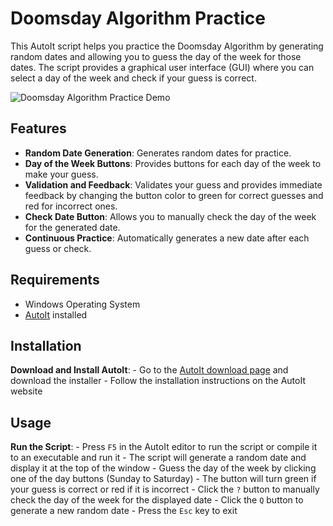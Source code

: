 # Doomsday Algorithm Practice

This AutoIt script helps you practice the Doomsday Algorithm by generating random dates and allowing you to guess the day of the week for those dates. The script provides a graphical user interface (GUI) where you can select a day of the week and check if your guess is correct.

![Doomsday Algorithm Practice Demo](https://github.com/user-attachments/assets/a9f3522b-36ce-4fe5-aace-e24ec5705d77)

## Features

- **Random Date Generation**: Generates random dates for practice.
- **Day of the Week Buttons**: Provides buttons for each day of the week to make your guess.
- **Validation and Feedback**: Validates your guess and provides immediate feedback by changing the button color to green for correct guesses and red for incorrect ones.
- **Check Date Button**: Allows you to manually check the day of the week for the generated date.
- **Continuous Practice**: Automatically generates a new date after each guess or check.

## Requirements

- Windows Operating System
- [AutoIt](https://www.autoitscript.com/site/autoit/downloads/) installed

## Installation

  **Download and Install AutoIt**:
    - Go to the [AutoIt download page](https://www.autoitscript.com/site/autoit/downloads/) and download the installer
    - Follow the installation instructions on the AutoIt website

## Usage

  **Run the Script**:
    - Press `F5` in the AutoIt editor to run the script or compile it to an executable and run it
    - The script will generate a random date and display it at the top of the window
    - Guess the day of the week by clicking one of the day buttons (Sunday to Saturday)
    - The button will turn green if your guess is correct or red if it is incorrect
    - Click the `?` button to manually check the day of the week for the displayed date
    - Click the `Q` button to generate a new random date
    - Press the `Esc` key to exit


